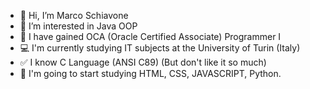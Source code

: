 - 👋 Hi, I’m Marco Schiavone
- 👀 I’m interested in Java OOP
- 🌱 I have gained OCA (Oracle Certified Associate) Programmer I
- 💻 I'm currently studying IT subjects at the University of Turin (Italy)
- ✅ I know C Language (ANSI C89) (But don't like it so much)
- 💬 I'm going to start studying HTML, CSS, JAVASCRIPT, Python.
<!---
Marco-Skiavone/Marco-Skiavone is a ✨ special ✨ repository because its `README.md` (this file) appears on your GitHub profile.
You can click the Preview link to take a look at your changes.
--->

